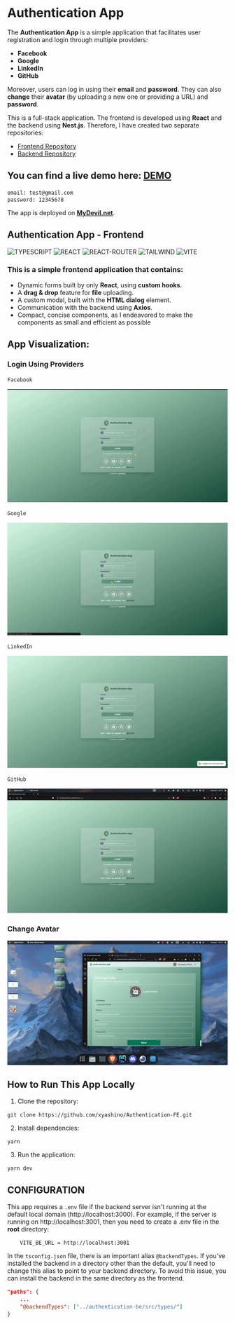 # Authentication App

The **Authentication App** is a simple application that facilitates user registration and login through multiple providers:

- **Facebook**
- **Google**
- **LinkedIn**
- **GitHub**

Moreover, users can log in using their **email** and **password**. They can also **change** their **avatar** (by uploading a new one or providing a URL) and **password**.

This is a full-stack application. The frontend is developed using **React** and the backend using **Nest.js**. Therefore, I have created two separate repositories:

- [Frontend Repository](https://github.com/xyashino/Authentication-FE.git)
- [Backend Repository](https://github.com/xyashino/Authentication-BE.git)

## You can find a live demo here: [DEMO](https://authentication.yashino.live/)

```
email: test@gmail.com
password: 12345678
```

The app is deployed on **[MyDevil.net](https://www.mydevil.net/)**.

## Authentication App - Frontend

![TYPESCRIPT](https://img.shields.io/badge/TypeScript-007ACC?style=for-the-badge&logo=typescript&logoColor=white)
![REACT](https://img.shields.io/badge/React-20232A?style=for-the-badge&logo=react&logoColor=61DAFB)
![REACT-ROUTER](https://img.shields.io/badge/React_Router-CA4245?style=for-the-badge&logo=react-router&logoColor=white)
![TAILWIND](https://img.shields.io/badge/Tailwind_CSS-38B2AC?style=for-the-badge&logo=tailwind-css&logoColor=white)
![VITE](https://img.shields.io/badge/Vite-646CFF?style=for-the-badge&logo=vite&logoColor=white)

### This is a simple frontend application that contains:

- Dynamic forms built by only **React**, using **custom hooks**.
- A **drag & drop** feature for **file** uploading.
- A custom modal, built with the **HTML dialog** element.
- Communication with the backend using **Axios**.
- Compact, concise components, as I endeavored to make the components as small and efficient as possible

## App Visualization:

### Login Using Providers

    Facebook

<div align="center">
    <img src="demo/facebook.gif" alt="Facebook"/>
</div>

    Google

<div align="center">
    <img src="demo/google.gif" alt="Google"/>
</div>

    LinkedIn

<div align="center">
    <img src="demo/linkedin.gif" alt="LinkedIn"/>
</div>

    GitHub

<div align="center">
    <img src="demo/github.gif" alt="GitHub"/>
</div>

### Change Avatar

<div align="center">
    <img src="demo/avatar.gif" alt="Avatar"/>
</div>

## How to Run This App Locally

1. Clone the repository:

```
git clone https://github.com/xyashino/Authentication-FE.git
```

2. Install dependencies:

```
yarn
```

3. Run the application:

```
yarn dev
```

## CONFIGURATION

This app requires a `.env` file if the backend server isn't running at the default local domain (http://localhost:3000). For example, if the server is running on http://localhost:3001, then you need to create a .env file in the **root** directory:

```.dotenv
    VITE_BE_URL = http://localhost:3001
```

In the `tsconfig.json` file, there is an important alias `@backendTypes`. If you've installed the backend in a directory other than the default, you'll need to change this alias to point to your backend directory. To avoid this issue, you can install the backend in the same directory as the frontend.

```json
"paths": {
    ...
    "@backendTypes": ["../authentication-be/src/types/"]
}
```
